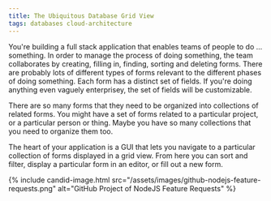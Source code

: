 ```yaml
---
title: The Ubiquitous Database Grid View
tags: databases cloud-architecture
---
```


You're building a full stack application that enables teams of people to do ... something. In order to manage the process of doing something, the team collaborates by creating, filling in, finding, sorting and deleting forms. There are probably lots of different types of forms relevant to the different phases of doing something. Each form has a distinct set of fields. If you're doing anything even vaguely enterprisey, the set of fields will be customizable.

There are so many forms that they need to be organized into collections of related forms. You might have a set of forms related to a particular project, or a particular person or thing. Maybe you have so many collections that you need to organize them too.

The heart of your application is a GUI that lets you navigate to a particular collection of forms displayed in a grid view. From here you can sort and filter, display a particular form in an editor, or fill out a new form. 

{% include candid-image.html src="/assets/images/github-nodejs-feature-requests.png" alt="GitHub Project of NodeJS Feature Requests" %}